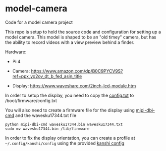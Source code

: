 # model-camera
Code for a model camera project

This repo is setup to hold the source code and configuration for setting up a model camera. This model is shaped to be an "old timey" camera, but has the ability to record videos with a view preview behind a finder.

Hardware:
- Pi 4

- Camera: https://www.amazon.com/dp/B0C9PYCV9S?ref=ppx_yo2ov_dt_b_fed_asin_title
- Display: https://www.waveshare.com/2inch-lcd-module.htm


In order to setup the display, you need to copy the [config.txt](config/config.txt) to /boot/firmware/config.txt

You will also need to create a firmware file for the display using [mipi-dbi-cmd](https://github.com/notro/panel-mipi-dbi/blob/main/mipi-dbi-cmd) and the wavesku17344.txt file

```
python mipi-dbi-cmd wavesku17344.bin wavesku17344.txt
sudo mv wavesku17344.bin /lib/firmware
```

In order to fix the display orientation, you can create a profile at `~/.config/kanshi/config` using the provided [kanshi config](config/kanshi/config)
